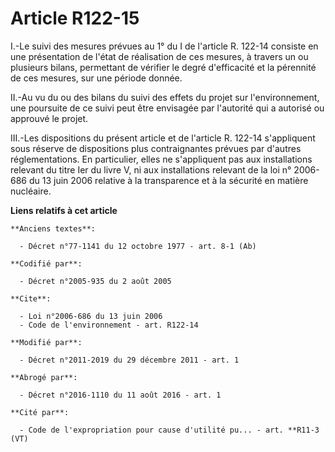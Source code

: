 # Article R122-15

I.-Le suivi des mesures prévues au 1° du I de l'article R. 122-14 consiste en une présentation de l'état de réalisation de
ces mesures, à travers un ou plusieurs bilans, permettant de vérifier le degré d'efficacité et la pérennité de ces mesures,
sur une période donnée. 

II.-Au vu du ou des bilans du suivi des effets du projet sur l'environnement, une poursuite de ce suivi peut être envisagée
par l'autorité qui a autorisé ou approuvé le projet. 

III.-Les dispositions du présent article et de l'article R. 122-14 s'appliquent sous réserve de dispositions plus
contraignantes prévues par d'autres réglementations. En particulier, elles ne s'appliquent pas aux installations relevant du
titre Ier du livre V, ni aux installations relevant de la loi n° 2006-686 du 13 juin 2006 relative à la transparence et à la
sécurité en matière nucléaire.

**Liens relatifs à cet article**

	**Anciens textes**:

	  - Décret n°77-1141 du 12 octobre 1977 - art. 8-1 (Ab)

	**Codifié par**:

	  - Décret n°2005-935 du 2 août 2005

	**Cite**:

	  - Loi n°2006-686 du 13 juin 2006
	  - Code de l'environnement - art. R122-14

	**Modifié par**:

	  - Décret n°2011-2019 du 29 décembre 2011 - art. 1

	**Abrogé par**:

	  - Décret n°2016-1110 du 11 août 2016 - art. 1

	**Cité par**:

	  - Code de l'expropriation pour cause d'utilité pu... - art. **R11-3 (VT)

